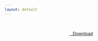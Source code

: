 ```yaml
---
layout: default
---
```


<br />

<br />

<center>
<a href="https://drive.google.com/uc?authuser=0&id=1Q24tEp-vuYQB10XifwtMUDBX-wHcfOtV&export=download" class="hbt"><i class="fa fa-chevron-down" aria-hidden="true"></i>&nbsp; &nbsp;Download</a>
</center><br />

<br />
